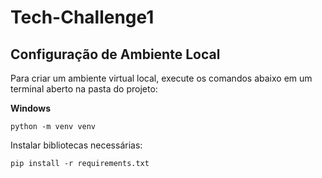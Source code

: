 # Tech-Challenge1

## Configuração de Ambiente Local

Para criar um ambiente virtual local, execute os comandos abaixo em um terminal aberto na pasta do projeto:

**Windows**

`python -m venv venv`

Instalar bibliotecas necessárias:

`pip install -r requirements.txt`

